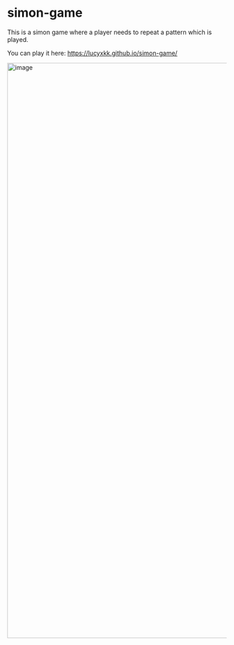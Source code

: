 # simon-game
This is a simon game where a player needs to repeat a pattern which is played. 

You can play it here: https://lucyxkk.github.io/simon-game/

<img width="1320" alt="image" src="https://user-images.githubusercontent.com/104529211/212498202-6f375c74-62e0-4135-ba54-e0d284c5e165.png">
